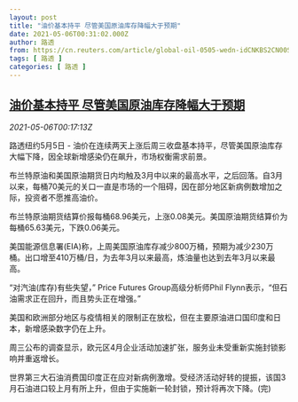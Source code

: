 ```yaml
---
layout: post
title: "油价基本持平 尽管美国原油库存降幅大于预期"
date: 2021-05-06T00:31:02.000Z
author: 路透
from: https://cn.reuters.com/article/global-oil-0505-wedn-idCNKBS2CN00S
tags: [ 路透 ]
categories: [ 路透 ]
---
```

<!--1620261062000-->
[油价基本持平 尽管美国原油库存降幅大于预期](https://cn.reuters.com/article/global-oil-0505-wedn-idCNKBS2CN00S)
------

<div>
<div><i>2021-05-06T00:17:13Z</i></div><p>路透纽约5月5日 - 油价在连续两天上涨后周三收盘基本持平，尽管美国原油库存大幅下降，因全球新增感染仍在飙升，市场权衡需求前景。</p><p>布兰特原油和美国原油期货日内均触及3月中以来的最高水平，之后回落。自3月以来，每桶70美元的关口一直是市场的一个阻碍，因在部分地区新病例数增加之际，投资者不愿推高油价。</p><p>布兰特原油期货结算价报每桶68.96美元，上涨0.08美元。美国原油期货结算价为每桶65.63美元，下跌0.06美元。</p><p>美国能源信息署(EIA)称，上周美国原油库存减少800万桶，预期为减少230万桶。出口增至410万桶/日，为去年3月以来最高，炼油量也达到去年3月以来最高。</p><p>“对汽油(库存)有些失望，” Price Futures Group高级分析师Phil Flynn表示，“但石油需求正在回升，而且势头正在增强。”</p><p>美国和欧洲部分地区与疫情相关的限制正在放松，但在主要原油进口国印度和日本，新增感染数字仍在上升。</p><p>周三公布的调查显示，欧元区4月企业活动加速扩张，服务业未受重新实施封锁影响并重返增长。</p><p>世界第三大石油消费国印度正在应对新病例激增。受经济活动好转的提振，该国3月石油进口较上月有所上升，但由于实施新一轮封锁，预计将再次下降。(完)</p>
</div>
